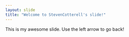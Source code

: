```yaml
---
layout: slide
title: "Welcome to StevenCotterell's slide!"
---
```

This is my awesome slide.
Use the left arrow to go back!
